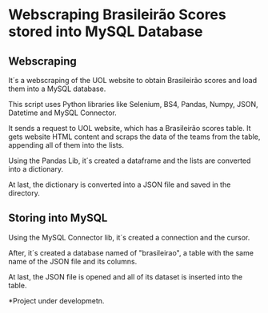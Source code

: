 <h1>Webscraping Brasileirão Scores stored into MySQL Database</h1>

<h2>Webscraping</h2>
<p>It´s a webscraping of the UOL website to obtain Brasileirão scores and load them into a MySQL database.</p>
<p>This script uses Python libraries like Selenium, BS4, Pandas, Numpy, JSON, Datetime and MySQL Connector.</p>
<p>It sends a request to UOL website, which has a Brasileirão scores table. It gets website HTML content and scraps the data of the teams from the table, appending all of them into the lists.</p>
<p>Using the Pandas Lib, it´s created a dataframe and the lists are converted into a dictionary.</p>
<p>At last, the dictionary is converted into a JSON file and saved in the directory.</p>

<h2>Storing into MySQL</h2>
<p>Using the MySQL Connector lib, it´s created a connection and the cursor.</p>
<p>After, it´s created a database named of "brasileirao", a table with the same name of the JSON file and its columns.</p>
<p>At last, the JSON file is opened and all of its dataset is inserted into the table.</p>

<p>*Project under developmetn.</p>
